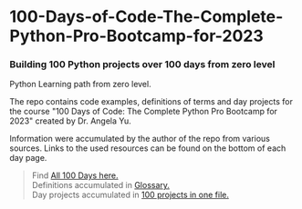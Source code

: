 # 100-Days-of-Code-The-Complete-Python-Pro-Bootcamp-for-2023

### Building 100 Python projects over 100 days from zero level

Python Learning path from zero level. 

The repo contains code examples, definitions of terms and day projects for the course "100 Days of Code: The Complete Python Pro Bootcamp for 2023" created by Dr. Angela Yu.

Information were accumulated by the author of the repo from various sources. Links to the used resources can be found on the bottom of each day page.



>Find [All 100 Days here.](https://github.com/iliamunaev/100-Days-of-Python-Bootcamp/tree/main/All%20100%20Days)  
>Definitions accumulated in [Glossary.](https://github.com/iliamunaev/100-Days-of-Python-Bootcamp/blob/main/Glossary.md)  
>Day projects accumulated in [100 projects in one file.](https://github.com/iliamunaev/100-Days-of-Python-Bootcamp/blob/main/100%20projects%20in%20one%20file.md)






